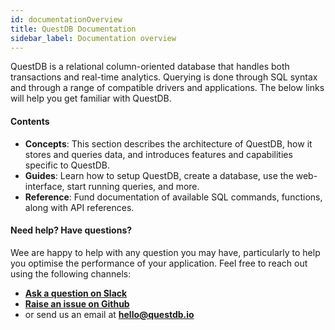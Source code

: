 ```yaml
---
id: documentationOverview
title: QuestDB Documentation
sidebar_label: Documentation overview
---
```


QuestDB is a relational column-oriented database that handles both transactions and real-time analytics.
Querying is done through SQL syntax and through a range of compatible drivers and applications. The below
links will help you get familiar with QuestDB.

#### Contents
- **Concepts**: This section describes the architecture of QuestDB, how it stores and queries data, and introduces
features and capabilities specific to QuestDB.
- **Guides**: Learn how to setup QuestDB, create a database, use the web-interface, start running queries, and more.
- **Reference**: Fund documentation of available SQL commands, functions, along with API references.

#### Need help? Have questions?
Wee are happy to help with any question you may have, particularly to help 
you optimise the performance of your application. Feel free to reach out using the following channels: 
- **[Ask a question on Slack](https://join.slack.com/t/questdb/shared_invite/enQtNzk4Nzg4Mjc2MTE2LTEzZThjMzliMjUzMTBmYzVjYWNmM2UyNWJmNDdkMDYyZmE0ZDliZTQxN2EzNzk5MDE3Zjc1ZmJiZmFiZTIwMGY>)**
- **[Raise an issue on Github](https://github.com/questdb/questdb/issues)**
- or send us an email at **[hello@questdb.io](mailto:hello@questdb.io)**

